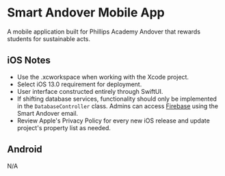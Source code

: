 # Smart Andover Mobile App
A mobile application built for Phillips Academy Andover that rewards students for sustainable acts. 
## iOS Notes
- Use the .xcworkspace when working with the Xcode project.
- Select iOS 13.0 requirement for deployment.
- User interface constructed entirely through SwiftUI.
- If shifting database services, functionality should only be implemented in the ```DatabaseController``` class. Admins can access [Firebase](https://firebase.google.com) using the Smart Andover email.
- Review Apple's Privacy Policy for every new iOS release and update project's property list as needed.
## Android
N/A
